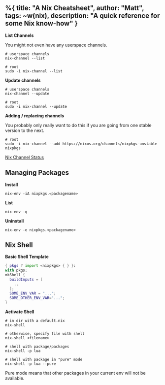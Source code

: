 %{
  title: "A Nix Cheatsheet",
  author: "Matt",
  tags: ~w(nix),
  description: "A quick reference for some Nix know-how"
}
---

**List Channels**

You might not even have any userspace channels.

```
# userspace channels
nix-channel --list

# root
sudo -i nix-channel --list
```

**Update channels**
```
# userspace channels
nix-channel --update

# root
sudo -i nix-channel --update
```

**Adding / replacing channels**

You probably only really want to do this if you are going from one stable version to the next.
```
# root
sudo -i nix-channel --add https://nixos.org/channels/nixpkgs-unstable nixpkgs
```

[Nix Channel Status](https://status.nixos.org/)

## Managing Packages

**Install**
```
nix-env -iA nixpkgs.<packagename>
```
**List**
```
nix-env -q
```
**Uninstall**
```
nix-env -e nixpkgs.<packagename>
```

## Nix Shell

**Basic Shell Template**
```nix
{ pkgs ? import <nixpkgs> { } }:
with pkgs;
mkShell {
  buildInputs = [
    ..
  ];
  SOME_ENV_VAR = "...";
  SOME_OTHER_ENV_VAR="...";
}
```

**Activate Shell**
```
# in dir with a default.nix
nix-shell

# otherwise, specify file with shell
nix-shell <filename>

# shell with package/packages
nix-shell -p lua

# shell with package in "pure" mode
nix-shell -p lua --pure
```

Pure mode means that other packages in your current env will not be available.

